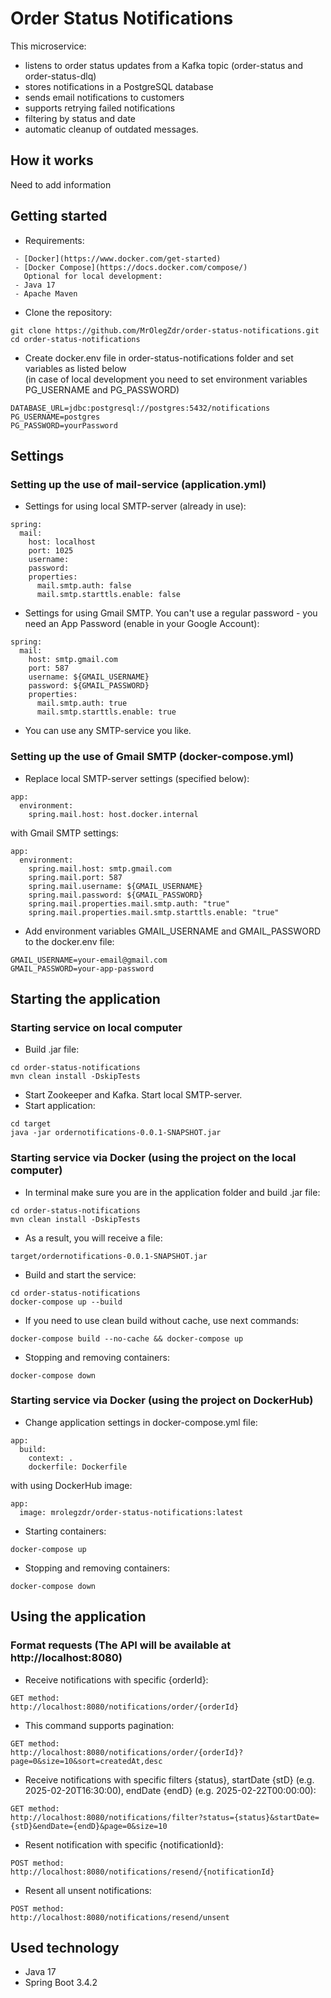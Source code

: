 # Order Status Notifications
This microservice:
* listens to order status updates from a Kafka topic (order-status and order-status-dlq)
* stores notifications in a PostgreSQL database
* sends email notifications to customers
* supports retrying failed notifications
* filtering by status and date
* automatic cleanup of outdated messages.

## How it works
Need to add information

## Getting started
* Requirements:

```
 - [Docker](https://www.docker.com/get-started)
 - [Docker Compose](https://docs.docker.com/compose/)
   Optional for local development:
 - Java 17
 - Apache Maven
```
* Clone the repository:

```
git clone https://github.com/MrOlegZdr/order-status-notifications.git
cd order-status-notifications
```
* Create docker.env file in order-status-notifications folder and set variables as listed below  
(in case of local development you need to set environment variables PG_USERNAME and PG_PASSWORD)

```
DATABASE_URL=jdbc:postgresql://postgres:5432/notifications
PG_USERNAME=postgres
PG_PASSWORD=yourPassword
```
## Settings
### Setting up the use of mail-service (application.yml)

* Settings for using local SMTP-server (already in use):

```
spring:
  mail:
    host: localhost
    port: 1025
    username:
    password:
    properties:
      mail.smtp.auth: false
      mail.smtp.starttls.enable: false      
```
* Settings for using Gmail SMTP. You can't use a regular password - you need an App Password (enable in your Google Account):

```
spring:
  mail:
    host: smtp.gmail.com
    port: 587
    username: ${GMAIL_USERNAME}
    password: ${GMAIL_PASSWORD}
    properties:
      mail.smtp.auth: true
      mail.smtp.starttls.enable: true      
```
* You can use any SMTP-service you like.

### Setting up the use of Gmail SMTP (docker-compose.yml)

* Replace local SMTP-server settings (specified below):

```
app:
  environment:
    spring.mail.host: host.docker.internal
```
with Gmail SMTP settings:

```
app:
  environment:
    spring.mail.host: smtp.gmail.com
    spring.mail.port: 587
    spring.mail.username: ${GMAIL_USERNAME}
    spring.mail.password: ${GMAIL_PASSWORD}
    spring.mail.properties.mail.smtp.auth: "true"
    spring.mail.properties.mail.smtp.starttls.enable: "true"
```
* Add environment variables GMAIL_USERNAME and GMAIL_PASSWORD to the docker.env file:  

```
GMAIL_USERNAME=your-email@gmail.com
GMAIL_PASSWORD=your-app-password
```

## Starting the application
### Starting service on local computer
* Build .jar file:

```
cd order-status-notifications
mvn clean install -DskipTests
```
* Start Zookeeper and Kafka. Start local SMTP-server.
* Start application:

```
cd target
java -jar ordernotifications-0.0.1-SNAPSHOT.jar
```

### Starting service via Docker (using the project on the local computer)
* In terminal make sure you are in the application folder and build .jar file:

```
cd order-status-notifications
mvn clean install -DskipTests
```
* As a result, you will receive a file:

```
target/ordernotifications-0.0.1-SNAPSHOT.jar
```

* Build and start the service:

```
cd order-status-notifications
docker-compose up --build
```
* If you need to use clean build without cache, use next commands:

```
docker-compose build --no-cache && docker-compose up
```
* Stopping and removing containers:

```
docker-compose down
```
### Starting service via Docker (using the project on DockerHub)
* Change application settings in docker-compose.yml file:

```
app:
  build:
    context: .
    dockerfile: Dockerfile
```
with using DockerHub image:

```
app:
  image: mrolegzdr/order-status-notifications:latest
```
* Starting containers:

```
docker-compose up
```
* Stopping and removing containers:

```
docker-compose down
```

## Using the application
### Format requests (The API will be available at http://localhost:8080)

* Receive notifications with specific {orderId}:

```
GET method:
http://localhost:8080/notifications/order/{orderId}
```
* This command supports pagination:

```
GET method:
http://localhost:8080/notifications/order/{orderId}?page=0&size=10&sort=createdAt,desc
```
* Receive notifications with specific filters {status}, startDate {stD} (e.g. 2025-02-20T16:30:00), endDate {endD} (e.g. 2025-02-22T00:00:00):

```
GET method:
http://localhost:8080/notifications/filter?status={status}&startDate={stD}&endDate={endD}&page=0&size=10
```
* Resent notification with specific {notificationId}:

```
POST method:
http://localhost:8080/notifications/resend/{notificationId}
```
* Resent all unsent notifications:

```
POST method:
http://localhost:8080/notifications/resend/unsent
```

## Used technology
* Java 17
* Spring Boot 3.4.2
